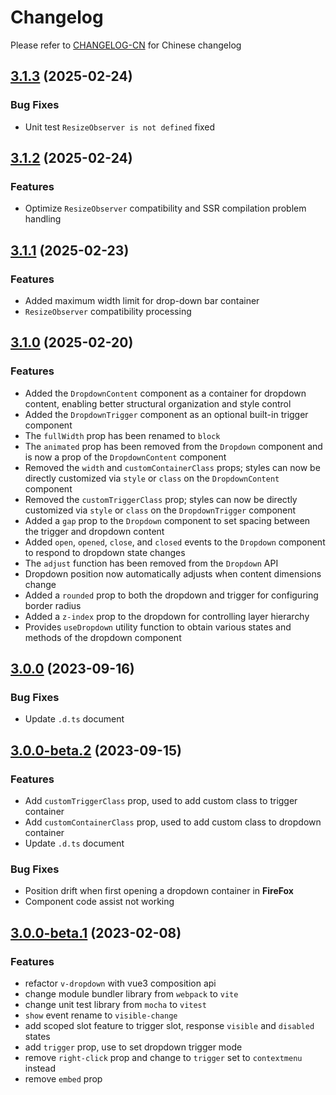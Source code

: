 # Changelog

Please refer to [CHANGELOG-CN](CHANGELOG-CN.md) for Chinese changelog

## [3.1.3](https://github.com/TerryZ/v-dropdown/compare/v3.1.2...v3.1.3) (2025-02-24)

### Bug Fixes

- Unit test `ResizeObserver is not defined` fixed

## [3.1.2](https://github.com/TerryZ/v-dropdown/compare/v3.1.1...v3.1.2) (2025-02-24)

### Features

- Optimize `ResizeObserver` compatibility and SSR compilation problem handling

## [3.1.1](https://github.com/TerryZ/v-dropdown/compare/v3.1.0...v3.1.1) (2025-02-23)

### Features

- Added maximum width limit for drop-down bar container
- `ResizeObserver` compatibility processing

## [3.1.0](https://github.com/TerryZ/v-dropdown/compare/v3.0.0...v3.1.0) (2025-02-20)

### Features

- Added the `DropdownContent` component as a container for dropdown content, enabling better structural organization and style control
- Added the `DropdownTrigger` component as an optional built-in trigger component
- The `fullWidth` prop has been renamed to `block`
- The `animated` prop has been removed from the `Dropdown` component and is now a prop of the `DropdownContent` component
- Removed the `width` and `customContainerClass` props; styles can now be directly customized via `style` or `class` on the `DropdownContent` component
- Removed the `customTriggerClass` prop; styles can now be directly customized via `style` or `class` on the `DropdownTrigger` component
- Added a `gap` prop to the `Dropdown` component to set spacing between the trigger and dropdown content
- Added `open`, `opened`, `close`, and `closed` events to the `Dropdown` component to respond to dropdown state changes
- The `adjust` function has been removed from the `Dropdown` API
- Dropdown position now automatically adjusts when content dimensions change
- Added a `rounded` prop to both the dropdown and trigger for configuring border radius
- Added a `z-index` prop to the dropdown for controlling layer hierarchy
- Provides `useDropdown` utility function to obtain various states and methods of the dropdown component

## [3.0.0](https://github.com/TerryZ/v-dropdown/compare/v3.0.0-beta.2...v3.0.0) (2023-09-16)

### Bug Fixes

- Update `.d.ts` document

## [3.0.0-beta.2](https://github.com/TerryZ/v-dropdown/compare/v3.0.0-beta.1...v3.0.0-beta.2) (2023-09-15)

### Features

- Add `customTriggerClass` prop, used to add custom class to trigger container
- Add `customContainerClass` prop, used to add custom class to dropdown container
- Update `.d.ts` document

### Bug Fixes

- Position drift when first opening a dropdown container in **FireFox**
- Component code assist not working

## [3.0.0-beta.1](https://github.com/TerryZ/v-dropdown/compare/v2.1.1...v3.0.0-beta.1) (2023-02-08)

### Features

- refactor `v-dropdown` with vue3 composition api
- change module bundler library from `webpack` to `vite`
- change unit test library from `mocha` to `vitest`
- `show` event rename to `visible-change`
- add scoped slot feature to trigger slot, response `visible` and `disabled` states
- add `trigger` prop, use to set dropdown trigger mode
- remove `right-click` prop and change to `trigger` set to `contextmenu` instead
- remove `embed` prop
